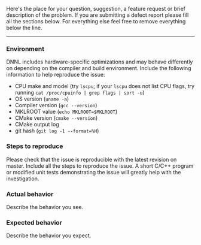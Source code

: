 Here's the place for your question, suggestion, a feature request or brief
description of the problem. If you are submitting a defect report please fill
all the sections below. For everything else feel free to remove everything
below the line.

-----------------------------------------------------------------------------

### Environment
DNNL includes hardware-specific optimizations and may behave
differently on depending on the compiler and build environment. Include
the following information to help reproduce the issue:
* CPU make and model (try `lscpu`; if your `lscpu` does not list CPU flags,
  try running `cat /proc/cpuinfo | grep flags | sort -u`)
* OS version (`uname -a`)
* Compiler version (`gcc --version`)
* MKLROOT value (`echo MKLROOT=$MKLROOT`)
* CMake version (`cmake --version`)
* CMake output log
* git hash (`git log -1 --format=%H`)

### Steps to reproduce
Please check that the issue is reproducible with the latest revision on
master. Include all the steps to reproduce the issue. A short C/C++ program
or modified unit tests demonstrating the issue will greatly help
with the investigation.

### Actual behavior
Describe the behavior you see.

### Expected behavior
Describe the behavior you expect.

